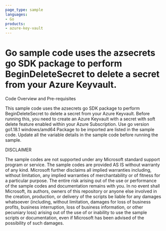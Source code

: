 ```yaml
---
page_type: sample
languages:
- Go
products:
- azure-key-vault
---
```



# Go sample code uses the azsecrets go SDK package to perform BeginDeleteSecret to delete a secret from your Azure Keyvault.

 Code Overview and Pre-requisites

This sample code uses the azsecrets go SDK package to perform BeginDeleteSecret to delete a secret from your Azure Keyvault.
 Before running this, you need to create an Azure Keyvault with a secret with soft delete feature enabled within your Azure Subscription.
 Use go version go1.18.1 windows/amd64
 Package to be imported are listed in the sample code.
 Update all the variable details in the sample code before running the sample.
 
 
 DISCLAIMER

The sample codes are not supported under any Microsoft standard support program or service. The sample codes are provided AS IS without warranty of any kind. Microsoft further disclaims all implied warranties including, without limitation, any implied warranties of merchantability or of fitness for a particular purpose. The entire risk arising out of the use or performance of the sample codes and documentation remains with you. In no event shall Microsoft, its authors, owners of this repository or anyone else involved in the creation, production, or delivery of the scripts be liable for any damages whatsoever (including, without limitation, damages for loss of business profits, business interruption, loss of business information, or other pecuniary loss) arising out of the use of or inability to use the sample scripts or documentation, even if Microsoft has been advised of the possibility of such damages.
